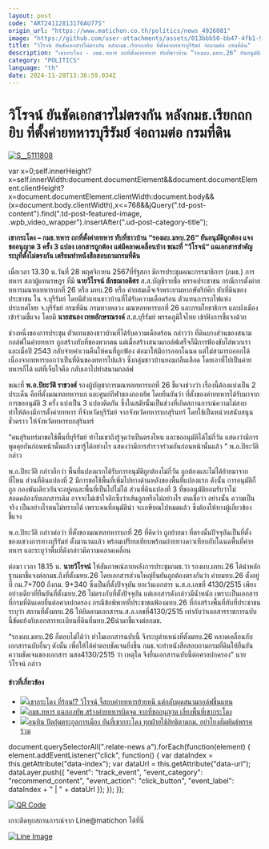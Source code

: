 ```yaml
---
layout: post
code: "ART24112813176AU77S"
origin_url: "https://www.matichon.co.th/politics/news_4926081"
image: "https://github.com/user-attachments/assets/013bbb50-bb47-4fb1-9ead-43808a97006b"
title: "วิโรจน์ ยันชัดเอกสารไม่ตรงกัน หลังกมธ.เรียกถกยิบ ที่ตั้งค่ายทหารบุรีรัมย์ จ่อถามต่อ กรมที่ดิน"
description: "เขากระโดง - กมธ.ทหาร ถกที่ตั้งค่ายทหาร ทับที่ชาวบ้าน “รองผบ.มทบ.26“ ยันอนุมัติถูกต้อง แจง ขออนุญาต 3 ครั้ง 3 แปลง เอกสารถูกต้อง แต่มีคลาดเคลื่อนบ้าง ขณะที่"
category: "POLITICS"
language: "th"
date: 2024-11-28T13:36:59.034Z
---
```


# วิโรจน์ ยันชัดเอกสารไม่ตรงกัน หลังกมธ.เรียกถกยิบ ที่ตั้งค่ายทหารบุรีรัมย์ จ่อถามต่อ กรมที่ดิน

[![](https://www.matichon.co.th/wp-content/uploads/2024/11/S__5111808.jpg "S__5111808")](https://www.matichon.co.th/wp-content/uploads/2024/11/S__5111808.jpg)

var x=0;self.innerHeight?x=self.innerWidth:document.documentElement&&document.documentElement.clientHeight?x=document.documentElement.clientWidth:document.body&&(x=document.body.clientWidth),x<=768&&jQuery(".td-post-content").find(".td-post-featured-image, .wpb\_video\_wrapper").insertAfter(".ud-post-category-title");

**เขากระโดง – กมธ.ทหาร ถกที่ตั้งค่ายทหาร ทับที่ชาวบ้าน “รองผบ.มทบ.26“ ยันอนุมัติถูกต้อง แจง ขออนุญาต 3 ครั้ง 3 แปลง เอกสารถูกต้อง แต่มีคลาดเคลื่อนบ้าง ขณะที่ ”วิโรจน์“ แฉเอกสารสำคัญระบุที่ตั้งไม่ตรงกัน เตรียมทำหนังสือสอบถามกรมที่ดิน**

เมื่อเวลา 13.30 น.วันที่ 28 พฤศจิกายน 2567ที่รัฐสภา มีการประชุมคณะกรรมาธิการ (กมธ.) การทหาร สภาผู้แทนรษฎร ที่มี **นายวิโรจน์ ลักขณาอดิศร** ส.ส.บัญชีรายชื่อ พรรคประชาชน กรณีการตั้งค่ายทหารมณฑลทหารบกที่ 26 หรือ มทบ.26 หรือ ค่ายสมเด็จเจ้าพระยามหากษัตริย์ศึก ทับที่ดินของประชาชน ใน จ.บุรีรัมย์ โดยมีตัวแทนชาวบ้านที่ได้รับความเดือดร้อน ตัวแทนการรถไฟแห่งประเทศไทย จ.บุรีรัมย์ กรมที่ดิน กรมทางหลวง มณฑลทหารบกที่ 26 และกรมโยธาธิการ และผังเมือง เข้าร่วมชี้แจง โดยมี **นายสนอง เทพอักษรณรงค์** ส.ส.บุรีรัมย์ พรรคภูมิใจไทย เข้าฟังการชี้แจงด้วย

ช่วงหนึ่งของการประชุม ตัวแทนของชาวบ้านที่ได้รับความเดือดร้อน กล่าวว่า ที่ดินบางส่วนของสนามกอล์ฟในค่ายทหาร ถูกสร้างทับที่ของพวกตน แต่เมื่อสร้างสนามกอล์ฟเสร็จก็มีการฟ้องขับไล่พวกเรา และเมื่อปี 2543 กลับจ่ายค่าเวนคืนให้คนที่ถูกฟ้อง ต่อมาให้มีการออกโฉนด แต่ไม่สามารถออกได้ เนื่องจากทหารบอกว่าเป็นที่ดินของทหารไปแล้ว ซึ่งกลุ่มชาวบ้านยอมกลืนเลือด โดยเอาที่ไปเป็นค่ายทหารก็ได้ แต่ที่เจ็บใจคือ กลับเอาไปทำสนามกอล์ฟ

ขณะที่ **พ.อ.ปิยะวัติ ราชวงศ์** รองผู้บัญชาการมณฑลทหารบกที่ 26 ชี้แจงช่วงว่า เรื่องนี้ต้องแบ่งเป็น 2 ประเด็น คือที่ตั้งมณฑลทหารบก และศูนย์กีฬาของกองทัพ โดยยืนยันว่า ที่ตั้งของค่ายทหารได้รับมาจาก การขออนุมัติ 3 ครั้ง แบ่งเป็น 3 แปลงติดกัน ซึ่งในสมัยนั้นเป็นช่วงที่เกิดสถานการณ์ความไม่สงบ ทำให้ต้องมีการตั้งค่ายทหาร ที่จังหวัดบุรีรัมย์ จากจังหวัดทหารบกสุรินทร์ โดยใช้เป็นหน่วยสนับสนุนชั่วคราว ให้จังหวัดทหารบกสุรินทร์

“คนสุรินทร์มาขอใช้พื้นที่บุรีรัมย์ ทำไมเขาถึงรู้จุดว่าเป็นตรงไหน และขออนุมัติได้ไม่กี่วัน แสดงว่ามีการพูดคุยกันก่อนหน้านั้นแล้ว เขารู้ได้อย่างไร แสดงว่ามีการสำรวจร่วมกันก่อนหน้านั้นแล้ว “ พ.อ.ปิยะวัติ กล่าว

พ.อ.ปิยะวัติ กล่าวอีกว่า พื้นที่แปลงแรกได้รับการอนุมัติถูกต้องไม่กี่วัน ถูกต้องและไม่ได้ย้ายมาจากที่ไหน ส่วนที่ดินแปลงที่ 2 มีการขอใช้พื้นที่เพิ่มไปทางด้านหลังของพื้นที่แปลงแรก ดังนั้น การอนุมัติก็ถูก กองพันเดียวกันจะอยู่คนละพื้นที่เป็นไปไม่ได้ ส่วนที่ดินแปลงที่ 3 ที่ขออนุมัติยอมรับว่าไม่สอดคล้องกับเอกสารเดิม อาจจะไม่เข้าใจลึกซึ้งว่าเส้นถูกหรือไม่อย่างไร ตนเชื่อว่า อย่างนั้น ความเป็นจริง เป็นอย่างไรตนไม่ทราบได้ เพราะคนที่อนุมัติน่า จะเกษียณไปหมดแล้ว ซึ่งต้องให้ทางผู้เกี่ยวข้องชี้แจง

พ.อ.ปิยะวัติ กล่าวต่อว่า ที่ตั้งของมณฑลทหารบกที่ 26 ที่คิดว่า ถูกย้ายมา ที่ตรงนั้นปัจจุบันเป็นที่ตั้งของแขวงการทางบุรีรัมย์ ตั้งมานานแล้ว พร้อมเปรียบเทียบพร้อมถ่ายทางดาวเทียบกับโฉนดพื้นที่ค่ายทหาร และระบุว่าพื้นที่ดังกล่าวมีความคลาดเคลื่อน

ต่อมา เวลา 18.15 น. **นายวิโรจน์** ให้สัมภาษณ์ภายหลังการประชุมกมธ.ว่า รองผบ.ผทบ.26 ได้นำหลักฐานมาชี้แจงต่อกมธ.ถึงที่ตั้งมทบ.26 โดยเอกสารส่วนใหญ่ยืนยันถูกต้องตรงกันว่า ค่ายมทบ.26 ตั้งอยู่ที่ กม.7+700 ถึงกม. 9+340 ซึ่งเป็นที่ตั้งปัจจุบัน ยกเว้นเอกสาร น.ส.ล.เลขที่ 4130/2515 เพียงอย่างเดียวที่ยืนยันที่ตั้งมทบ.26 ไม่ตรงกับที่ตั้งปัจจุบัน แต่เอกสารดังกล่าวมีน้ำหนัก เพราะเป็นเอกสารที่กรมที่ดินเคยยื่นต่อศาลปกครอง กรณีข้อพิพาทที่ประชาชนฟ้องมทบ.26 ที่ก่อสร้างพื้นที่ทับที่ประชาชน ระบุว่า สถานที่ตั้งมทบ.26 ให้ยึดตามเอกสารน.ส.ล.เลขที่4130/2515 เท่ากับว่าเอกสารราชการฉบับนี้ขัดแย้งกับเอกสารทะเบียนที่ดินที่มทบ.26นำมาชี้แจงต่อกมธ.

“รองผบ.มทบ.26 ก็ตอบไม่ได้ว่า ทำไมเอกสารฉบับนี้ จึงระบุตำแหน่งที่ตั้งมทบ.26 คลาดเคลื่อนกับเอกสารฉบับอื่นๆ ดังนั้น เพื่อให้ได้คำตอบชัดเจนยิ่งขึ้น กมธ.จะทำหนังสือสอบถามกรมที่ดินให้ยืนยันความชัดเจนของเอกสาร นสล4130/2515 ว่า เหตุใด จึงยื่นเอกสารฉบับนี้ต่อศาลปกครอง” นายวิโรจน์ กล่าว

#### ข่าวที่เกี่ยวข้อง

*   [![](https://www.matichon.co.th/wp-content/uploads/2024/11/117-2.jpg)เขากระโดง ที่ร้อน!? วิโรจน์ จี้สอบค่ายทหารย้ายหนี แต่กลับผุดสนามกอล์ฟขึ้นแทน](https://www.matichon.co.th/politics/news_4925407)
*   [![](https://www.matichon.co.th/wp-content/uploads/2024/11/111-81.jpg)กมธ.ทหาร แฉกองทัพ สร้างค่ายทหารผิดจุด จากที่ขออนุญาต เลี่ยงพื้นที่เขากระโดง](https://www.matichon.co.th/politics/news_4922566)
*   [![](https://www.matichon.co.th/wp-content/uploads/2024/11/pudaum1.jpg)อนุทิน ปัดอุ้มตระกูลการเมือง ยันที่เขากระโดง ทุกฝ่ายใช้สิทธิตามกม. อย่าโยงสัมพันธ์พรรคร่วม](https://www.matichon.co.th/politics/news_4906860)

document.querySelectorAll(".relate-news a").forEach(function(element) { element.addEventListener("click", function() { var dataIndex = this.getAttribute("data-index"); var dataUrl = this.getAttribute("data-url"); dataLayer.push({ "event": "track\_event", "event\_category": "recommend\_content", "event\_action": "click\_button", "event\_label": dataIndex + " | " + dataUrl }); }); });

[![QR Code](https://www.matichon.co.th/wp-content/uploads/2023/07/wob1371z.jpg)](https://lin.ee/ht0nDxX)

เกาะติดทุกสถานการณ์จาก Line@matichon ได้ที่นี่

[![Line Image](https://www.matichon.co.th/wp-content/uploads/2023/07/th.png)](https://lin.ee/ht0nDxX)